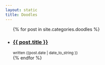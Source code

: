 ```yaml
---
layout: static
title: Doodles
---
```

<ul id="post-list">
{% for post in site.categories.doodles %}
<li><h3><a href="{{ post.url }}">{{ post.title }}</a></h3> <small>written {{post.date | date_to_string }}</small></li>
{% endfor %}
</ul>

